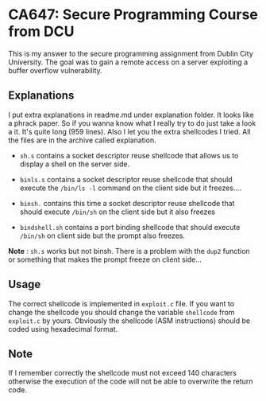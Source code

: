 # CA647: Secure Programming Course from DCU

This is my answer to the secure programming assignment from Dublin City University.
The goal was to gain a remote access on a server exploiting a buffer overflow vulnerability.

## Explanations
I put extra explanations in readme.md under explanation folder. It looks like a phrack paper. So if you wanna know what I really try to do just take a look a it. It's quite long (959 lines). Also I let you the extra shellcodes I tried. All the files are in the archive called explanation.

+ `sh.s` contains a socket descriptor reuse shellcode that allows us to display a shell on the server side.

+ `binls.s` contains a socket descriptor reuse shellcode that should execute the `/bin/ls -l` command on the client side but it freezes....

+ `binsh.` contains this time a socket descriptor reuse shellcode that should execute `/bin/sh` on the client side but it also freezes

+ `bindshell.sh` contains a port binding shellcode that should execute `/bin/sh` on client side but the prompt also freezes.


**Note** : `sh.s` works but not binsh. There is a problem with the `dup2` function or something that makes the prompt freeze on client side...

## Usage
The correct shellcode is implemented in `exploit.c` file. If you want to change the shellcode you should change
the variable `shellcode` from `exploit.c` by yours. Obviously the shellcode (ASM instructions) should be coded
using hexadecimal format.


## Note
If I remember correctly the shellcode must not exceed 140 characters otherwise the execution of the code will not be able to overwrite the return code.
